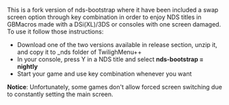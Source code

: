 This is a fork version of nds-bootstrap where it have been included a swap screen option through key combination in order to enjoy NDS titles in GBMacros made with a DSi(XL)/3DS or consoles with one screen damaged.
To use it follow those instructions:

* Download one of the two versions available in release section, unzip it, and copy it to _nds folder of TwilighMenu++
* In your console, press Y in a NDS title and select **nds-bootstrap = nightly**
* Start your game and use key combination whenever you want

**Notice**: Unfortunately, some games don't allow forced screen switching due to constantly setting the main screen.
